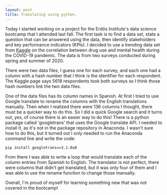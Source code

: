 ```yaml
---
layout: post
title: Translating using python.  
---
```

Today I started working on a project for the Erdös Institute's data science bootcamp that I attended last fall.  The first task is to find a data set, state a question that can be answered using the data, then identify stakeholders and key performance indicators (KPIs).  I decided to use a trending data set from [Kaggle](https://www.kaggle.com/datasets/thedevastator/mental-health-in-drug-users-during-covid-19) on the correlation between drug use and mental health during the COVID-19 pandemic.  The data is from two surveys conducted during spring and summer of 2020.  

There were two data files, I guess one for each survey, and each one had a column with a hash number that I think is the identifier for each respondent.  The Kaggle page says 5618 respondents took both surveys so I think those hash numbers link the two data files.  

One of the data files has its column names in Spanish.  At first I tried to use Google translate to rename the columns with the English translations manually.  Then when I realized there were 136 columns I thought, there must be a quicker way to do this.  So I did a quick Google search and it turns out, yes, of course there is an easier way to do this!  There is a python package called 'googletrans' that uses the Google translate API.  I needed to install it, as it's not in the package repository in Anaconda.  I wasn't sure how to do this, but it turned out I only needed to run the Anaconda command line and write the code:
```
pip install googletrans==3.1.0a0
```
From there I was able to write a loop that would translate each of the column entries from Spanish to English.  The translator is not perfect, there were columns that didn't get translated, but it was only four of them and I was able to use the rename function to change those manually.

Overall, I'm proud of myself for learning something new that was not covered in the bootcamp!
